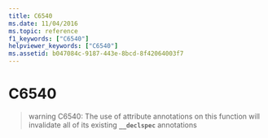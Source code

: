 ```yaml
---
title: C6540
ms.date: 11/04/2016
ms.topic: reference
f1_keywords: ["C6540"]
helpviewer_keywords: ["C6540"]
ms.assetid: b047084c-9187-443e-8bcd-8f42064003f7
---
```

# C6540

> warning C6540: The use of attribute annotations on this function will invalidate all of its existing **`__declspec`** annotations
